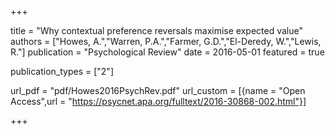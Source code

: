+++

title = "Why contextual preference reversals maximise expected value"
authors = ["Howes, A.","Warren, P.A.","Farmer, G.D.","El-Deredy, W.","Lewis, R."]
publication = "Psychological Review"
date = 2016-05-01
featured = true

publication_types = ["2"]

url_pdf = "pdf/Howes2016PsychRev.pdf"
url_custom = [{name = "Open Access",url = "https://psycnet.apa.org/fulltext/2016-30868-002.html"}]

+++
